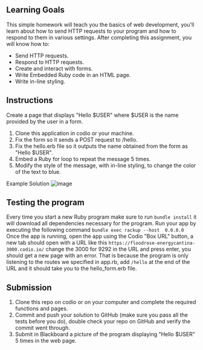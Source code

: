 Learning Goals
--------------
This simple homework will teach you the basics of web development, you'll learn about how to send HTTP requests to your program and how to respond to them in various settings.
After completing this assignment, you will know how to:

* Send HTTP requests.
* Respond to HTTP requests.
* Create and interact with forms.
* Write Embedded Ruby code in an HTML page.
* Write in-line styling.

Instructions
-------------
Create a page that displays "Hello $USER" where $USER is the name provided by the user in a form.

1. Clone this application in codio or your machine.
2. Fix the form so it sends a POST request to /hello.
3. Fix the hello.erb file so it outputs the name obtained from the form as "Hello $USER".
4. Embed a Ruby for loop to repeat the message 5 times.
5. Modify the style of the message, with in-line styling, to change the color of the text to blue.

Example Solution ![image](https://user-images.githubusercontent.com/7307397/190445805-35795fe9-3ac1-45df-b45a-9a9295c80ff7.png)


Testing the program
-------------
Every time you start a new Ruby program make sure to run ```bundle install``` it will download all dependencies necessary for the program.
Run your app by executing the following command ```bundle exec rackup --host  0.0.0.0```
Once the app is running, open the app using the Codio "Box URL" button, a new tab should open with a URL like this ```https://floodrose-energycantina-3000.codio.io/``` change the 3000 for 9292 in the URL and press enter, you should get a new page with an error. That is because the program is only listening to the routes we specified in app.rb, add ```/hello``` at the end of the URL and it should take you to the hello_form.erb file.

Submission
------------
1. Clone this repo on codio or on your computer and complete the required functions and pages.
2. Commit and push your solution to GitHub (make sure you pass all the tests before you do), double check your repo on GitHub and verify the commit went through.
3. Submit in Blackboard a picture of the program displaying "Hello $USER" 5 times in the web page.
